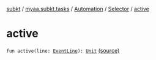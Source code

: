 [subkt](../../../index.md) / [myaa.subkt.tasks](../../index.md) / [Automation](../index.md) / [Selector](index.md) / [active](./active.md)

# active

`fun active(line: `[`EventLine`](../../../myaa.subkt.ass/-event-line/index.md)`): `[`Unit`](https://kotlinlang.org/api/latest/jvm/stdlib/kotlin/-unit/index.html) [(source)](https://github.com/Myaamori/SubKt/blob/0.1.19/src/main/kotlin/myaa/subkt/tasks/asstasks.kt#L822)